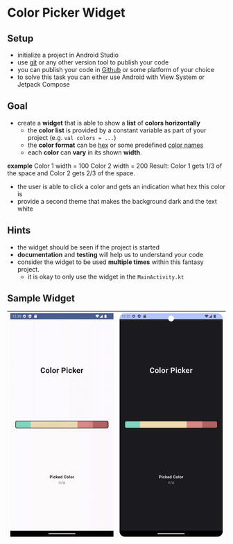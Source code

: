 # Color Picker Widget

## Setup
* initialize a project in Android Studio
* use [git](https://git-scm.com/) or any other version tool to publish your code
* you can publish your code in [Github](https://github.com/) or some platform of your choice
* to solve this task you can either use Android with View System or Jetpack Compose

## Goal
* create a **widget** that is able to show a **list** of **colors horizontally**
	* the **color list** is provided by a constant variable as part of your project (e.g. ```val colors = ...```)
	* the **color format** can be [hex](https://www.w3schools.com/css/css_colors_hex.asp) or some predefined [color names](https://www.w3schools.com/css/css_colors.asp)
	* each **color** can **vary** in its shown **width**.

**example**
Color 1 width = 100
Color 2 width = 200
Result: Color 1 gets 1/3 of the space and Color 2 gets 2/3 of the space.
* the user is able to click a color and gets an indication what hex this color is
* provide a second theme that makes the background dark and the text white


## Hints
* the widget should be seen if the project is started
* **documentation** and **testing** will help us to understand your code
* consider the widget to be used **multiple times** within this fantasy project.
    * it is okay to only use the widget in the ```MainActivity.kt```

## Sample Widget
| ![scanning_preview](../../../assets/mobile_color_picker.gif) | ![dark_theme](../../../assets/mobile_color_picker_dark_theme.png) |
| --------------------------------------- | --------------------------------------- |
